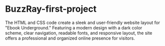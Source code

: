 # BuzzRay-first-project
The HTML and CSS code create a sleek and user-friendly website layout for "Ebook Underground." Featuring a modern design with a dark color scheme, clear navigation, readable fonts, and responsive layout, the site offers a professional and organized online presence for visitors.

